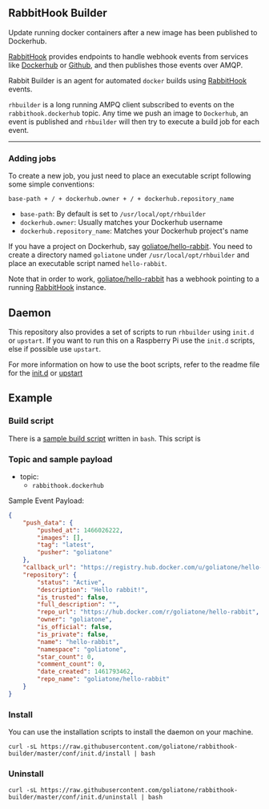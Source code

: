 ## RabbitHook Builder

Update running docker containers after a new image has been published to Dockerhub.

[RabbitHook][rh] provides endpoints to handle webhook events from services like [Dockerhub][dw] or [Github][gw], and then publishes those events over AMQP.

Rabbit Builder is an agent for automated `docker` builds using [RabbitHook][rh] events.

`rhbuilder` is a long running AMPQ client subscribed to events on the `rabbithook.dockerhub` topic. Any time we push an image to `Dockerhub`, an event is published and `rhbuilder` will then try to execute a build job for each event.

---

### Adding jobs

To create a new job, you just need to place an executable script following some simple conventions:

```
base-path + / + dockerhub.owner + / + dockerhub.repository_name
```

* `base-path`: By default is set to `/usr/local/opt/rhbuilder`
* `dockerhub.owner`: Usually matches your Dockerhub username
* `dockerhub.repository_name`: Matches your Dockerhub project's name

If you have a project on Dockerhub, say [goliatoe/hello-rabbit][hr]. You need to create a directory named `goliatone` under `/usr/local/opt/rhbuilder` and place an executable script named `hello-rabbit`.

Note that in order to work, [goliatoe/hello-rabbit][hr] has a webhook pointing to a running [RabbitHook][rh] instance.

## Daemon

This repository also provides a set of scripts to run `rhbuilder` using `init.d` or `upstart`. If you want to run this on a Raspberry Pi use the `init.d` scripts, else if possible use `upstart`.

For more information on how to use the boot scripts, refer to the readme file for the [init.d][initd] or [upstart][upstart]

## Example

### Build script
There is a [sample build script][sample] written in `bash`. This script is



### Topic and sample payload

- topic:
    - `rabbithook.dockerhub`


Sample Event Payload:

```json
{
    "push_data": {
        "pushed_at": 1466026222,
        "images": [],
        "tag": "latest",
        "pusher": "goliatone"
    },
    "callback_url": "https://registry.hub.docker.com/u/goliatone/hello-rabbit/hook/4hac5445ga3f345ajeje31abc34ie06rip/",
    "repository": {
        "status": "Active",
        "description": "Hello rabbit!",
        "is_trusted": false,
        "full_description": "",
        "repo_url": "https://hub.docker.com/r/goliatone/hello-rabbit",
        "owner": "goliatone",
        "is_official": false,
        "is_private": false,
        "name": "hello-rabbit",
        "namespace": "goliatone",
        "star_count": 0,
        "comment_count": 0,
        "date_created": 1461793462,
        "repo_name": "goliatone/hello-rabbit"
    }
}
```

### Install

You can use the installation scripts to install the daemon on your machine.

```
curl -sL https://raw.githubusercontent.com/goliatone/rabbithook-builder/master/conf/init.d/install | bash
```

### Uninstall
```
curl -sL https://raw.githubusercontent.com/goliatone/rabbithook-builder/master/conf/init.d/uninstall | bash
```


[rh]:https://github.com/goliatone/rabbithook
[gw]:https://developer.github.com/webhooks/
[dw]:https://docs.docker.com/docker-hub/webhooks/
[hr]:https://hub.docker.com/r/goliatone/hello-rabbit/
[sample]:https://github.com/goliatone/rabbithook-builder/blob/master/example/rabbithook/goliatone/rpi-pir-sensor
[initd]:https://github.com/goliatone/rabbithook-builder/blob/master/conf/init.d/README.md
[upstart]:https://github.com/goliatone/rabbithook-builder/blob/master/conf/ubuntu/README.md
